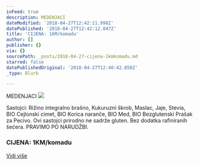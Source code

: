 ```yaml
---
inFeed: true
description: MEDENJACI
dateModified: '2018-04-27T12:42:11.998Z'
datePublished: '2018-04-27T12:42:12.847Z'
title: 'CIJENA: 1KM/komadu'
author: []
publisher: {}
via: {}
sourcePath: _posts/2018-04-27-cijena-1kmkomadu.md
starred: false
datePublishedOriginal: '2018-04-27T12:40:42.050Z'
_type: Blurb

---
```

MEDENJACI
![](https://the-grid-user-content.s3-us-west-2.amazonaws.com/7b5467e7-01f5-4824-b9c2-0e955d1b4540.jpg)

Sastojci: Rižino integralno brašno, Kukuruzni škrob, Maslac, Jaje, Stevia, BIO Cejlonski cimet, BIO Korica naranče, BIO Med, BIO Bezglutenski Prašak za Pecivo. Ovi sastojci prirodno ne sadrže gluten. Bez dodatka rafiniranih šećera. PRAVIMO PO NARUDŽBI.

### CIJENA: 1KM/komadu
[Vidi više][0]

[0]: https://www.facebook.com/greenday.kolaci.peciva/posts/233616857379049